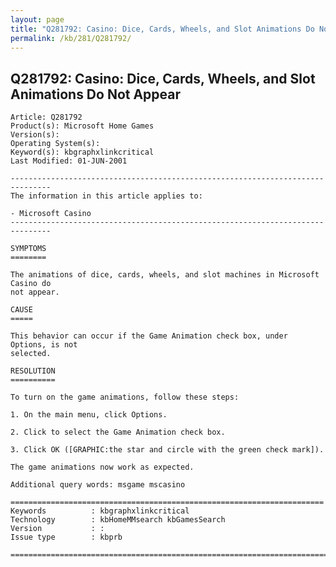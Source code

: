 ```yaml
---
layout: page
title: "Q281792: Casino: Dice, Cards, Wheels, and Slot Animations Do Not Appear"
permalink: /kb/281/Q281792/
---
```


## Q281792: Casino: Dice, Cards, Wheels, and Slot Animations Do Not Appear

	Article: Q281792
	Product(s): Microsoft Home Games
	Version(s): 
	Operating System(s): 
	Keyword(s): kbgraphxlinkcritical
	Last Modified: 01-JUN-2001
	
	-------------------------------------------------------------------------------
	The information in this article applies to:
	
	- Microsoft Casino 
	-------------------------------------------------------------------------------
	
	SYMPTOMS
	========
	
	The animations of dice, cards, wheels, and slot machines in Microsoft Casino do
	not appear.
	
	CAUSE
	=====
	
	This behavior can occur if the Game Animation check box, under Options, is not
	selected.
	
	RESOLUTION
	==========
	
	To turn on the game animations, follow these steps:
	
	1. On the main menu, click Options.
	
	2. Click to select the Game Animation check box.
	
	3. Click OK ([GRAPHIC:the star and circle with the green check mark]).
	
	The game animations now work as expected.
	
	Additional query words: msgame mscasino
	
	======================================================================
	Keywords          : kbgraphxlinkcritical 
	Technology        : kbHomeMMsearch kbGamesSearch
	Version           : :
	Issue type        : kbprb
	
	=============================================================================
	
